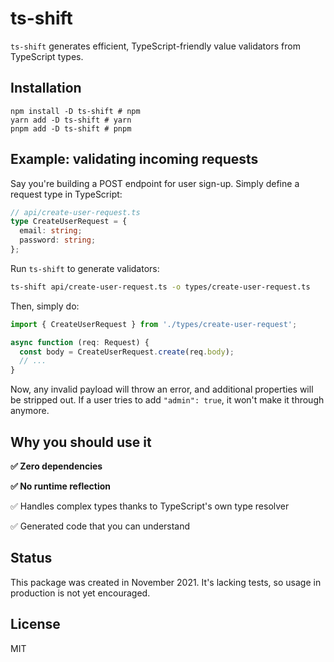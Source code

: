 # ts-shift

`ts-shift` generates efficient, TypeScript-friendly value validators from TypeScript types.

## Installation

```
npm install -D ts-shift # npm
yarn add -D ts-shift # yarn
pnpm add -D ts-shift # pnpm
```

## Example: validating incoming requests

Say you're building a POST endpoint for user sign-up. Simply define a request type in TypeScript:

```ts
// api/create-user-request.ts
type CreateUserRequest = {
  email: string;
  password: string;
};
```

Run `ts-shift` to generate validators:

```sh
ts-shift api/create-user-request.ts -o types/create-user-request.ts
```

Then, simply do:

```ts
import { CreateUserRequest } from './types/create-user-request';

async function (req: Request) {
  const body = CreateUserRequest.create(req.body);
  // ...
}
```

Now, any invalid payload will throw an error, and additional properties will be stripped out. If a user tries to add `"admin": true`, it won't make it through anymore.

## Why you should use it

**✅ Zero dependencies**

**✅ No runtime reflection**

✅ Handles complex types thanks to TypeScript's own type resolver

✅ Generated code that you can understand

## Status

This package was created in November 2021. It's lacking tests, so usage in production is not yet encouraged.

## License

MIT
